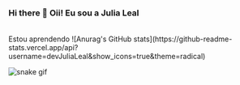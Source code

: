 ### Hi there 👋 Oii! Eu sou a Julia Leal

<br>
Estou aprendendo 
![Anurag's GitHub stats](https://github-readme-stats.vercel.app/api?username=devJuliaLeal&show_icons=true&theme=radical)


           
          

          
          




![snake gif](https://github.com/devJuliaLeal/devJuliaLeal/blob/output/github-contribution-grid-snake.svg)
